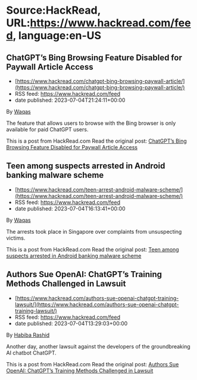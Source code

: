 # Source:HackRead, URL:https://www.hackread.com/feed, language:en-US

## ChatGPT’s Bing Browsing Feature Disabled for Paywall Article Access
 - [https://www.hackread.com/chatgpt-bing-browsing-paywall-article/](https://www.hackread.com/chatgpt-bing-browsing-paywall-article/)
 - RSS feed: https://www.hackread.com/feed
 - date published: 2023-07-04T21:24:11+00:00

<p>By <a href="https://www.hackread.com/author/hackread/" rel="nofollow">Waqas</a></p>
<p>The feature that allows users to browse with the Bing browser is only available for paid ChatGPT users.</p>
<p>This is a post from HackRead.com Read the original post: <a href="https://www.hackread.com/chatgpt-bing-browsing-paywall-article/" rel="nofollow">ChatGPT&#8217;s Bing Browsing Feature Disabled for Paywall Article Access</a></p>

## Teen among suspects arrested in Android banking malware scheme
 - [https://www.hackread.com/teen-arrest-android-malware-scheme/](https://www.hackread.com/teen-arrest-android-malware-scheme/)
 - RSS feed: https://www.hackread.com/feed
 - date published: 2023-07-04T16:13:41+00:00

<p>By <a href="https://www.hackread.com/author/hackread/" rel="nofollow">Waqas</a></p>
<p>The arrests took place in Singapore over complaints from unsuspecting victims.</p>
<p>This is a post from HackRead.com Read the original post: <a href="https://www.hackread.com/teen-arrest-android-malware-scheme/" rel="nofollow">Teen among suspects arrested in Android banking malware scheme</a></p>

## Authors Sue OpenAI: ChatGPT’s Training Methods Challenged in Lawsuit
 - [https://www.hackread.com/authors-sue-openai-chatgpt-training-lawsuit/](https://www.hackread.com/authors-sue-openai-chatgpt-training-lawsuit/)
 - RSS feed: https://www.hackread.com/feed
 - date published: 2023-07-04T13:29:03+00:00

<p>By <a href="https://www.hackread.com/author/habiba/" rel="nofollow">Habiba Rashid</a></p>
<p>Another day, another lawsuit against the developers of the groundbreaking AI chatbot ChatGPT.</p>
<p>This is a post from HackRead.com Read the original post: <a href="https://www.hackread.com/authors-sue-openai-chatgpt-training-lawsuit/" rel="nofollow">Authors Sue OpenAI: ChatGPT&#8217;s Training Methods Challenged in Lawsuit</a></p>

